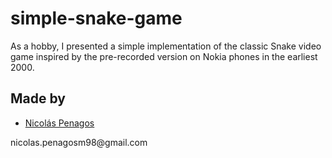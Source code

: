 ﻿# simple-snake-game
As a hobby, I presented a simple implementation of the classic Snake video game inspired by the pre-recorded version on Nokia phones in the earliest 2000.


## Made by
  <ul>
  <li><div><a href="https://github.com/nicolaspenagos" title="Nicolas Penagos">Nicolás Penagos</a>   </div></li>
  </ul> 
     <p>   nicolas.penagosm98@gmail.com </p>
